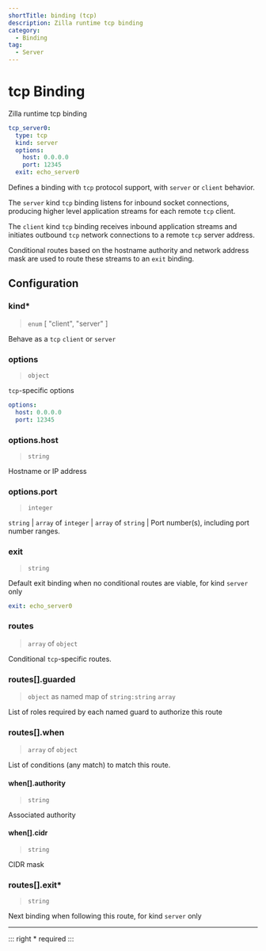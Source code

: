 ```yaml
---
shortTitle: binding (tcp)
description: Zilla runtime tcp binding
category:
  - Binding
tag:
  - Server
---
```


# tcp Binding

Zilla runtime tcp binding

```yaml {2}
tcp_server0:
  type: tcp
  kind: server
  options:
    host: 0.0.0.0
    port: 12345
  exit: echo_server0
```

Defines a binding with `tcp` protocol support, with `server` or `client` behavior.

The `server` kind `tcp` binding listens for inbound socket connections, producing higher level application streams for each remote `tcp` client.

The `client` kind `tcp` binding receives inbound application streams and initiates outbound `tcp` network connections to a remote `tcp` server address.

Conditional routes based on the hostname authority and network address mask are used to route these streams to an `exit` binding.

## Configuration

### kind\*

> `enum` [ "client", "server" ]

Behave as a `tcp` `client` or `server`

### options

> `object`

`tcp`-specific options

```yaml
options:
  host: 0.0.0.0
  port: 12345
```

### options.host

> `string`

Hostname or IP address

### options.port

> `integer`

`string` | `array` of  `integer` | `array` of `string` | Port number(s), including port number ranges.

### exit

> `string`

Default exit binding when no conditional routes are viable, for kind `server` only

```yaml
exit: echo_server0
```

### routes

> `array` of `object`

Conditional `tcp`-specific routes.

### routes[].guarded

> `object` as named map of `string:string` `array`

List of roles required by each named guard to authorize this route

### routes[].when

> `array` of `object`

List of conditions (any match) to match this route.

#### when[].authority

> `string`

Associated authority

#### when[].cidr

> `string`

CIDR mask

### routes[].exit\*

> `string`

Next binding when following this route, for kind `server` only

---

::: right
\* required
:::
